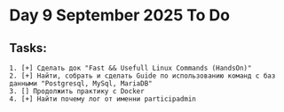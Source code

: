 # Day 9 September 2025 To Do

## Tasks:
```
1. [+] Сделать док "Fast && Usefull Linux Commands (HandsOn)"
2. [+] Найти, собрать и сделать Guide по использованию команд с баз данными "Postgresql, MySql, MariaDB"
3. [] Продолжить практику с Docker
4. [+] Найти почему лог от именни participadmin
```
